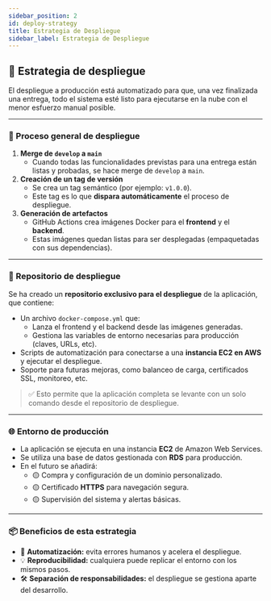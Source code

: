 ```yaml
---
sidebar_position: 2
id: deploy-strategy
title: Estrategia de Despliegue
sidebar_label: Estrategia de Despliegue
---
```



## 🚀 Estrategia de despliegue

El despliegue a producción está automatizado para que, una vez finalizada una entrega, todo el sistema esté listo para ejecutarse en la nube con el menor esfuerzo manual posible.

---

### 🔁 Proceso general de despliegue

1. **Merge de `develop` a `main`**
    - Cuando todas las funcionalidades previstas para una entrega están listas y probadas, se hace merge de `develop` a `main`.
2. **Creación de un tag de versión**
    - Se crea un tag semántico (por ejemplo: `v1.0.0`).
    - Este tag es lo que **dispara automáticamente** el proceso de despliegue.
3. **Generación de artefactos**
    - GitHub Actions crea imágenes Docker para el **frontend** y el **backend**.
    - Estas imágenes quedan listas para ser desplegadas (empaquetadas con sus dependencias).

---

### 🐳 Repositorio de despliegue

Se ha creado un **repositorio exclusivo para el despliegue** de la aplicación, que contiene:

- Un archivo `docker-compose.yml` que:
    - Lanza el frontend y el backend desde las imágenes generadas.
    - Gestiona las variables de entorno necesarias para producción (claves, URLs, etc).
- Scripts de automatización para conectarse a una **instancia EC2 en AWS** y ejecutar el despliegue.
- Soporte para futuras mejoras, como balanceo de carga, certificados SSL, monitoreo, etc.

> ✅ Esto permite que la aplicación completa se levante con un solo comando desde el repositorio de despliegue.
> 

---

### 🌐 Entorno de producción

- La aplicación se ejecuta en una instancia **EC2** de Amazon Web Services.
- Se utiliza una base de datos gestionada con **RDS** para producción.
- En el futuro se añadirá:
    - 🟡 Compra y configuración de un dominio personalizado.
    - 🟡 Certificado **HTTPS** para navegación segura.
    - 🟡 Supervisión del sistema y alertas básicas.

---

### 📦 Beneficios de esta estrategia

- 🔁 **Automatización:** evita errores humanos y acelera el despliegue.
- 💡 **Reproducibilidad:** cualquiera puede replicar el entorno con los mismos pasos.
- 🛠️ **Separación de responsabilidades:** el despliegue se gestiona aparte del desarrollo.
